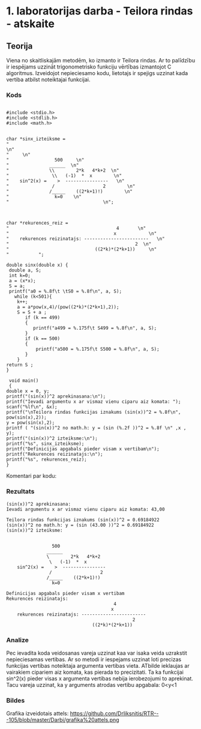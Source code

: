 # 1. laboratorijas darba - Teilora rindas - atskaite

## Teorija

Viena no skaitliskajām metodēm, ko izmanto ir Teilora rindas. Ar to palīdzību ir iespējams uzzināt trigonometrisko funkciju vērtības izmantojot C algoritmus. Izveidojot nepieciesamo kodu, lietotajs ir spejigs uzzinat kada vertiba atbilst noteiktajai funkcijai.

### Kods
```

#include <stdio.h>
#include <stdlib.h>
#include <math.h>


char *sinx_izteiksme =
"                                                                                            \n"
"     \n"
"                 500     \n"
"               ______  \n"
"               \\        2*k   4*k+2  \n"
"                \\   (-1)  *  x        \n"
"    sin^2(x) =    >  ----------------   \n"
"                /                  2        \n"
"               /_____    ((2*k+1)!)        \n"
"                 k=0    \n"
"                                   \n";



char *rekurences_reiz =
"                                        4       \n"
"                                       x            \n"
"    rekurences reizinatajs: ------------------------   \n"
"                                               2  \n"
"                                ((2*k)*(2*k+1))     \n"
"           ";

double sinx(double x) {
 double a, S;
 int k=0;
 a = (x*x);
 S = a;
 printf("a0 = %.8f\t \tS0 = %.8f\n", a, S);
   while (k<501){
    k++;
    a = a*pow(x,4)/(pow((2*k)*(2*k+1),2));
    S = S + a ;
       if (k == 499)
       {
          printf("a499 = %.175f\t S499 = %.8f\n", a, S);
       }
       if (k == 500)
       {
           printf("a500 = %.175f\t S500 = %.8f\n", a, S);
       }
    }
return S ;
}

 void main()
 {
double x = 0, y;
printf("(sin(x))^2 aprekinasana:\n");
printf("Ievadi argumentu x ar vismaz vienu ciparu aiz komata: ");
scanf("%lf\n", &x);
printf("\nTeilora rindas funkcijas iznakums (sin(x))^2 = %.8f\n", pow(sin(x),2));
y = pow(sin(x),2);
printf ( "(sin(x))^2 no math.h: y = (sin (%.2f ))^2 = %.8f \n" ,x , y);
printf("(sin(x))^2 izteiksme:\n");
printf("%s", sinx_izteiksme);
printf("Definicijas apgabals pieder visam x vertibam\n");
printf("Rekurences reizinatajs:\n");
printf("%s", rekurences_reiz);
}

```
Komentari par kodu:


### Rezultats
```
(sin(x))^2 aprekinasana:
Ievadi argumentu x ar vismaz vienu ciparu aiz komata: 43,00

Teilora rindas funkcijas iznakums (sin(x))^2 = 0.69184922
(sin(x))^2 no math.h: y = (sin (43.00 ))^2 = 0.69184922
(sin(x))^2 izteiksme:


                 500
               ______
               \        2*k   4*k+2
                \   (-1)  *  x
    sin^2(x) =    >  ----------------
                /                  2
               /_____    ((2*k+1)!)
                 k=0

Definicijas apgabals pieder visam x vertibam
Rekurences reizinatajs:
                                        4
                                       x
    rekurences reizinatajs: ------------------------
                                               2
                                ((2*k)*(2*k+1))

```

### Analize

Pec ievadita koda veidosanas vareja uzzinat kaa var isaka veida uzrakstit nepieciesamas vertibas. Ar so metodi ir iespejams uzzinat loti precizas funkcijas vertibas noteiktaja argumenta vertibas vieta. ATbilde ieklaujas ar vairakiem cipariem aiz komata, kas pierada to precizitati. Ta ka funkcijai sin^2(x) pieder visas x argumenta vertibas nebija ierobezojumi to aprekinat. Tacu vareja uzzinat, ka y arguments atrodas vertibu apgabala: 0<y<1
 

### Bildes

Grafika izveidotais attels: https://github.com/Drliksnitis/RTR---105/blob/master/Darbi/grafika%20attels.png
